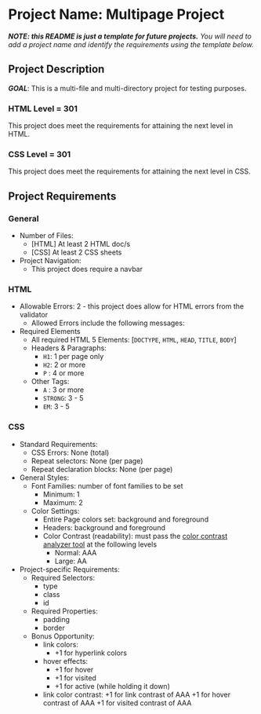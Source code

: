 # Project Name: Multipage Project
***NOTE: this README is just a template for future projects.***
*You will need to add a project name and identify the requirements using the template below.*

## Project Description
***GOAL***: This is a multi-file and multi-directory project for testing purposes.

### HTML Level = 301
This project does meet the requirements for attaining the next level in HTML.

### CSS Level = 301
This project does meet the requirements for attaining the next level in CSS.

## Project Requirements
### General
* Number of Files:
    * [HTML] At least 2 HTML doc/s
    * [CSS] At least 2 CSS sheets
* Project Navigation:
    * This project does require a navbar

### HTML
* Allowable Errors: 2 - this project does allow for HTML errors from the validator
    * Allowed Errors include the following messages:
* Required Elements
    * All required HTML 5 Elements: [`DOCTYPE`, `HTML`, `HEAD`, `TITLE`, `BODY`]
    * Headers & Paragraphs:
        + `H1`: 1 per page only
        + `H2`: 2 or more
        + `P` : 4 or more
    * Other Tags:
        + `A` : 3 or more
        + `STRONG`: 3 - 5
        + `EM`: 3 - 5
### CSS
* Standard Requirements:
    * CSS Errors: None (total)
    * Repeat selectors: None (per page)
    * Repeat declaration blocks: None (per page)
* General Styles:
    * Font Families: number of font families to be set
        + Minimum: 1
        + Maximum: 2
    * Color Settings:
        + Entire Page colors set: background and foreground
        + Headers: background and foreground
        + Color Contrast (readability): must pass the [color contrast analyzer tool](https://webaim.org/resources/contrastchecker/) at the following levels
            - Normal: AAA
            - Large: AA
* Project-specific Requirements:
    * Required Selectors:
        + type
        + class
        + id
    * Required Properties:
        + padding
        + border
    * Bonus Opportunity:
        + link colors:
            * +1 for hyperlink colors
        + hover effects:
            * +1 for hover
            * +1 for visited
            * +1 for active (while holding it down)
        + link color contrast:
            +1 for link contrast of AAA
            +1 for hover contrast of AAA
            +1 for visited contrast of AAA
